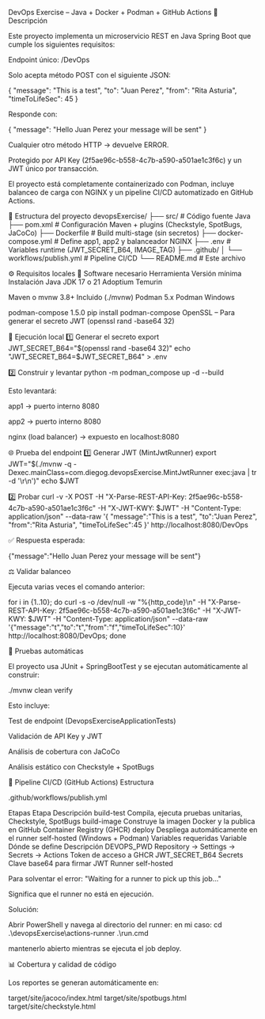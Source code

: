 DevOps Exercise – Java + Docker + Podman + GitHub Actions 📖 Descripción

Este proyecto implementa un microservicio REST en Java Spring Boot que cumple los siguientes requisitos:

Endpoint único: /DevOps

Solo acepta método POST con el siguiente JSON:

{ "message": "This is a test", "to": "Juan Perez", "from": "Rita Asturia", "timeToLifeSec": 45 }

Responde con:

{ "message": "Hello Juan Perez your message will be sent" }

Cualquier otro método HTTP → devuelve ERROR.

Protegido por API Key (2f5ae96c-b558-4c7b-a590-a501ae1c3f6c) y un JWT único por transacción.

El proyecto está completamente containerizado con Podman, incluye balanceo de carga con NGINX y un pipeline CI/CD automatizado en GitHub Actions.

🧱 Estructura del proyecto devopsExercise/ ├── src/ # Código fuente Java ├── pom.xml # Configuración Maven + plugins (Checkstyle, SpotBugs, JaCoCo) ├── Dockerfile # Build multi-stage (sin secretos) ├── docker-compose.yml # Define app1, app2 y balanceador NGINX ├── .env # Variables runtime (JWT_SECRET_B64, IMAGE_TAG) ├── .github/ │ └── workflows/publish.yml # Pipeline CI/CD └── README.md # Este archivo

⚙️ Requisitos locales 🔸 Software necesario Herramienta Versión mínima Instalación Java JDK 17 o 21 Adoptium Temurin

Maven o mvnw 3.8+ Incluido (./mvnw) Podman 5.x Podman Windows

podman-compose 1.5.0 pip install podman-compose OpenSSL – Para generar el secreto JWT (openssl rand -base64 32)

🧩 Ejecución local 1️⃣ Generar el secreto export JWT_SECRET_B64="$(openssl rand -base64 32)" echo "JWT_SECRET_B64=$JWT_SECRET_B64" > .env

2️⃣ Construir y levantar python -m podman_compose up -d --build

Esto levantará:

app1 → puerto interno 8080

app2 → puerto interno 8080

nginx (load balancer) → expuesto en localhost:8080

🌐 Prueba del endpoint 1️⃣ Generar JWT (MintJwtRunner) export JWT="$(./mvnw -q -Dexec.mainClass=com.diegog.devopsExercise.MintJwtRunner exec:java | tr -d '\r\n')" echo $JWT

2️⃣ Probar curl -v -X POST
-H "X-Parse-REST-API-Key: 2f5ae96c-b558-4c7b-a590-a501ae1c3f6c"
-H "X-JWT-KWY: $JWT"
-H "Content-Type: application/json"
--data-raw '{ "message":"This is a test", "to":"Juan Perez", "from":"Rita Asturia", "timeToLifeSec":45 }'
http://localhost:8080/DevOps

✅ Respuesta esperada:

{"message":"Hello Juan Perez your message will be sent"}

⚖️ Validar balanceo

Ejecuta varias veces el comando anterior:

for i in {1..10}; do curl -s -o /dev/null -w "%{http_code}\n"
-H "X-Parse-REST-API-Key: 2f5ae96c-b558-4c7b-a590-a501ae1c3f6c"
-H "X-JWT-KWY: $JWT"
-H "Content-Type: application/json"
--data-raw '{"message":"t","to":"t","from":"f","timeToLifeSec":10}'
http://localhost:8080/DevOps; done

🧪 Pruebas automáticas

El proyecto usa JUnit + SpringBootTest y se ejecutan automáticamente al construir:

./mvnw clean verify

Esto incluye:

Test de endpoint (DevopsExerciseApplicationTests)

Validación de API Key y JWT

Análisis de cobertura con JaCoCo

Análisis estático con Checkstyle + SpotBugs

🚀 Pipeline CI/CD (GitHub Actions) Estructura

.github/workflows/publish.yml

Etapas Etapa Descripción build-test Compila, ejecuta pruebas unitarias, Checkstyle, SpotBugs build-image Construye la imagen Docker y la publica en GitHub Container Registry (GHCR) deploy Despliega automáticamente en el runner self-hosted (Windows + Podman) Variables requeridas Variable Dónde se define Descripción DEVOPS_PWD Repository → Settings → Secrets → Actions Token de acceso a GHCR JWT_SECRET_B64 Secrets Clave base64 para firmar JWT Runner self-hosted

Para solventar el error: "Waiting for a runner to pick up this job..."

Significa que el runner no está en ejecución.

Solución:

Abrir PowerShell y navega al directorio del runner: en mi caso: cd .\devopsExercise\actions-runner .\run.cmd

mantenerlo abierto mientras se ejecuta el job deploy.

📊 Cobertura y calidad de código

Los reportes se generan automáticamente en:

target/site/jacoco/index.html target/site/spotbugs.html target/site/checkstyle.html

